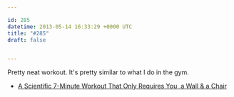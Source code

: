 ```yaml
---

id: 285
datetime: 2013-05-14 16:33:29 +0000 UTC
title: "#285"
draft: false


---
```


Pretty neat workout. It's pretty similar to what I do in the gym. 

 
 * [A Scientific 7-Minute Workout That Only Requires You, a Wall & a Chair](http://laughingsquid.com/a-scientific-7-minute-workout-that-only-requires-you-a-wall-a-chair/)


